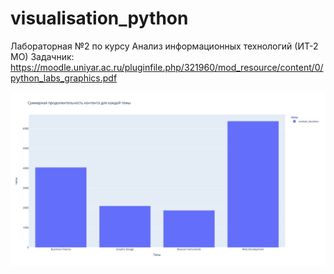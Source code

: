 # visualisation_python
Лабораторная №2 по курсу Анализ информационных технологий (ИТ-2 МО)
Задачник: https://moodle.uniyar.ac.ru/pluginfile.php/321960/mod_resource/content/0/python_labs_graphics.pdf


![alt text](https://github.com/aiserrock/visualisation_python/blob/main/charts_png/1.png) 

